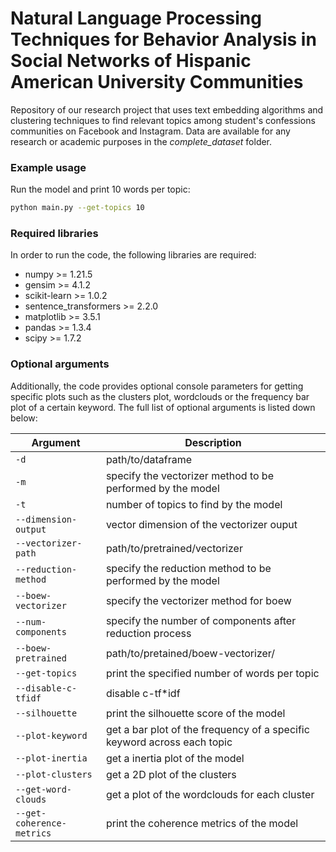 # Natural Language Processing Techniques for Behavior Analysis in Social Networks of Hispanic American University Communities
Repository of our research project that uses text embedding algorithms and clustering techniques to find relevant topics among student's confessions communities on Facebook and Instagram. Data are available for any research or academic purposes in the *complete_dataset* folder. 

### Example usage
Run the model and print 10 words per topic: 
```sh
python main.py --get-topics 10 
```
### Required libraries
In order to run the code, the following libraries are required:
- numpy >= 1.21.5
- gensim >= 4.1.2
- scikit-learn >= 1.0.2
- sentence_transformers >= 2.2.0
- matplotlib >= 3.5.1
- pandas >= 1.3.4
- scipy >= 1.7.2

### Optional arguments
Additionally, the code provides optional console parameters for getting specific plots such as the clusters plot, wordclouds or the frequency bar plot of a certain keyword. The full list of optional arguments is listed down below:

| Argument | Description |
| ----------- | ----------- |
| ```-d``` | path/to/dataframe |
| ```-m``` | specify the vectorizer method to be performed by the model|
| ```-t``` | number of topics to find by the model |
| ```--dimension-output``` | vector dimension of the vectorizer ouput|
| ```--vectorizer-path``` | path/to/pretrained/vectorizer |
| ```--reduction-method``` | specify the reduction method to be performed by the model |
| ```--boew-vectorizer``` | specify the vectorizer method for boew |
| ```--num-components``` | specify the number of components after reduction process|
| ```--boew-pretrained``` | path/to/pretained/boew-vectorizer/ |
| ```--get-topics``` | print the specified number of words per topic |
| ```--disable-c-tfidf``` | disable c-tf*idf |
| ```--silhouette``` | print the silhouette score of the model |
| ```--plot-keyword``` | get a bar plot of the frequency of a specific keyword across each topic |
| ```--plot-inertia``` | get a inertia plot of the model |
| ```--plot-clusters``` | get a 2D plot of the clusters  |
| ```--get-word-clouds``` | get a plot of the wordclouds for each cluster |
| ```--get-coherence-metrics``` | print the coherence metrics of the model |


